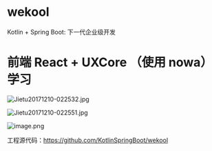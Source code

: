 # wekool


Kotlin + Spring Boot: 下一代企业级开发

前端 React + UXCore （使用 nowa）学习
===


![Jietu20171210-022532.jpg](http://upload-images.jianshu.io/upload_images/1233356-dfc67ec60f040e54.jpg?imageMogr2/auto-orient/strip%7CimageView2/2/w/1240)


![Jietu20171210-022551.jpg](http://upload-images.jianshu.io/upload_images/1233356-1b419b7ba1a39808.jpg?imageMogr2/auto-orient/strip%7CimageView2/2/w/1240)


![image.png](http://upload-images.jianshu.io/upload_images/1233356-e24dbee9da3afdd1.png?imageMogr2/auto-orient/strip%7CimageView2/2/w/1240)



工程源代码：https://github.com/KotlinSpringBoot/wekool
